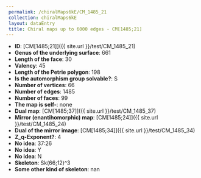 ```yaml
--- 
 permalink: /chiralMaps6kE/CM_1485_21 
 collection: chiralMaps6kE
 layout: dataEntry
 title: Chiral maps up to 6000 edges - CM[1485;21]
---
```


- **ID**: [CM[1485;21]]({{ site.url }}/test/CM_1485_21)
- **Genus of the underlying surface**: 661
- **Length of the face**: 30
- **Valency**: 45
- **Length of the Petrie polygon**: 198
- **Is the automorphism group solvable?**: S
- **Number of vertices**: 66
- **Number of edges**: 1485
- **Number of faces**: 99
- **The map is self-**: none
- **Dual map**: [CM[1485;37]]({{ site.url }}/test/CM_1485_37)
- **Mirror (enantihomorphic) map**: [CM[1485;24]]({{ site.url }}/test/CM_1485_24)
- **Dual of the mirror image**: [CM[1485;34]]({{ site.url }}/test/CM_1485_34)
- **Z_q-Exponent?**: 4
- **No idea**:  37:26
- **No idea**: Y
- **No idea**: N
- **Skeleton**: Sk(66;12)^3
- **Some other kind of skeleton**: nan

